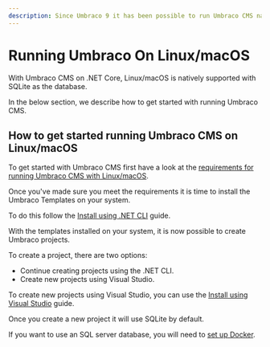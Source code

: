 ```yaml
---
description: Since Umbraco 9 it has been possible to run Umbraco CMS natively on Linux/macOS.
---
```


# Running Umbraco On Linux/macOS

With Umbraco CMS on .NET Core, Linux/macOS is natively supported with SQLite as the database.

In the below section, we describe how to get started with running Umbraco CMS.

## How to get started running Umbraco CMS on Linux/macOS

To get started with Umbraco CMS first have a look at the [requirements for running Umbraco CMS with Linux/macOS](../requirements.md#local-development).

Once you've made sure you meet the requirements it is time to install the Umbraco Templates on your system.

To do this follow the [Install using .NET CLI](install-umbraco-with-templates.md#install-the-template) guide.

With the templates installed on your system, it is now possible to create Umbraco projects.

To create a project, there are two options:

* Continue creating projects using the .NET CLI.
* Create new projects using Visual Studio.

To create new projects using Visual Studio, you can use the [Install using Visual Studio](visual-studio.md) guide.

Once you create a new project it will use SQLite by default.

If you want to use an SQL server database, you will need to [set up Docker](https://skrift.io/issues/umbraco-and-docker-part-1-getting-familiar-with-containers/).
